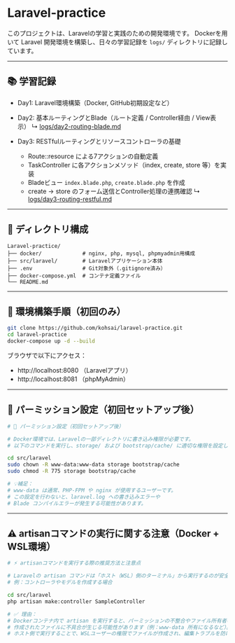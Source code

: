 # Laravel-practice

このプロジェクトは、Laravelの学習と実践のための開発環境です。
Dockerを用いて Laravel 開発環境を構築し、日々の学習記録を `logs/` ディレクトリに記録しています。

---

## 📚 学習記録

- Day1: Laravel環境構築（Docker, GitHub初期設定など）


- Day2: 基本ルーティングとBlade（ルート定義 / Controller経由 / View表示）
  ↳ [logs/day2-routing-blade.md](logs/day2-routing-blade.md)


- Day3: RESTfulルーティングとリソースコントローラの基礎
  - Route::resource による7アクションの自動定義
  - TaskController に各アクションメソッド（index, create, store 等）を実装
  - Bladeビュー `index.blade.php`, `create.blade.php` を作成
  - create → store のフォーム送信とController処理の連携確認
  ↳ [logs/day3-routing-restful.md](logs/day3-routing-restful.md)


---

## 📁 ディレクトリ構成

```
Laravel-practice/
├── docker/             # nginx, php, mysql, phpmyadmin用構成
├── src/laravel/        # Laravelアプリケーション本体
├── .env                # Git対象外（.gitignore済み）
├── docker-compose.yml  # コンテナ定義ファイル
└── README.md
```

---

## 🚀 環境構築手順（初回のみ）

```bash
git clone https://github.com/kohsai/laravel-practice.git
cd laravel-practice
docker-compose up -d --build
```

ブラウザで以下にアクセス：

- http://localhost:8080 （Laravelアプリ）
- http://localhost:8081 （phpMyAdmin）

---

## 🔧 パーミッション設定（初回セットアップ後）

```bash
# 📁 パーミッション設定（初回セットアップ後）

# Docker環境では、Laravelの一部ディレクトリに書き込み権限が必要です。
# 以下のコマンドを実行し、storage/ および bootstrap/cache/ に適切な権限を設定してください。

cd src/laravel
sudo chown -R www-data:www-data storage bootstrap/cache
sudo chmod -R 775 storage bootstrap/cache

# 💡補足：
# www-data は通常、PHP-FPM や nginx が使用するユーザーです。
# この設定を行わないと、laravel.log への書き込みエラーや
# Blade コンパイルエラーが発生する可能性があります。
```

---

## ⚠️ artisanコマンドの実行に関する注意（Docker + WSL環境）

```bash
# ⚡ artisanコマンドを実行する際の推奨方法と注意点

# Laravelの artisan コマンドは「ホスト（WSL）側のターミナル」から実行するのが安全です。
# 例：コントローラやモデルを作成する場合

cd src/laravel
php artisan make:controller SampleController

# ✅ 理由：
# Dockerコンテナ内で artisan を実行すると、パーミッションの不整合やファイル所有者の違いにより、
# 作成されたファイルに不具合が生じる可能性があります（例：www-data 所有になるなど）。
# ホスト側で実行することで、WSLユーザーの権限でファイルが作成され、編集トラブルを防げます。
```
